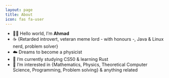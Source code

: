 ```yaml
---
layout: page
title: About
icon: fas fa-user
---
```


- 👋🏼 Hello world, I’m **Ahmad**
- ☕ {Retarded introvert, veteran meme lord - with honours -, Java & Linux nerd, problem solver} 
- ☁️ Dreams to become a physicist
- 🌱 I’m currently studying CS50 & learning Rust
- 👀 I’m interested in {Mathematics, Physics, Theoretical Computer Science, Programming, Problem solving} & anything related
